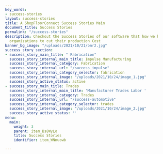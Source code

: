 ```yaml
---
key_words:
- success-stories
layout: success-stories
title: A ShopFloorConnect Success Stories Main
document_title: Success Stories
permalink: "/success-stories"
description: Checkout the Success Stories of our software that how we help different
  organizations to cut their production Cost
banner_bg_image: "/uploads/2021/10/21/bnr2.jpg"
success_story_section:
- success_story_main_title: " Fabrication"
  success_story_internal_main_title: Impulse Manufacturing
  success_story_internal_category: Fabrication
  success_story_internal_url: "/success_impulse"
  success_story_internal_category_selector: fabrication
  success_story_internal_image: "/uploads/2021/10/24/image_1.jpg"
  success_story_active_status: active
- success_story_main_title: Trades
  success_story_internal_main_title: 'Manufacturer Trades Labor '
  success_story_internal_category: Trades
  success_story_internal_url: "/success-automotive"
  success_story_internal_category_selector: trades
  success_story_internal_image: "/uploads/2021/10/24/image_2.jpg"
  success_story_active_status: ''
menu:
  main:
    weight: 3
    parent: item_Bs8WyLo
    title: Success Stories
    identifier: item_WNnuowb

---
```

